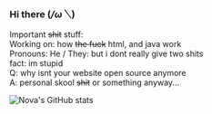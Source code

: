 ### Hi there (*/ω＼*)

Important ~~shit~~ stuff:<br>
Working on: how ~~the fuck~~ html, and java work <br>
Pronouns: He / They: but i dont really give two shits <br>
fact: im stupid <br>
Q: why isnt your website open source anymore <br>
A: personal skool ~~shit~~ or something
anyway...

![Nova's GitHub stats](https://github-readme-stats.vercel.app/api?username=Novationo&theme=dark&show_icons=true)

<!--
**Novationo/Novationo** is a ✨ _special_ ✨ repository because its `README.md` (this file) appears on your GitHub profile.

Here are some ideas to get you started:

- 🔭 I’m currently working on ...
- 🌱 I’m currently learning ...
- 👯 I’m looking to collaborate on ...
- 🤔 I’m looking for help with ...
- 💬 Ask me about ...
- 📫 How to reach me: ...
- 😄 Pronouns: ...
- ⚡ Fun fact: ...
-->
